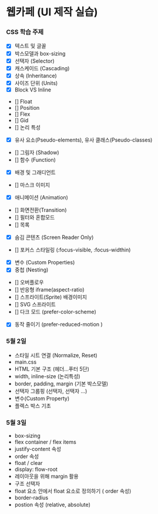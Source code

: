 # 웹카페 (UI 제작 실습)

### CSS 학습 주제

- [x] 텍스트 및 글꼴
- [x] 박스모델과 box-sizing
- [x] 선택자 (Selector)
- [x] 캐스케이드 (Cascading)
- [x] 상속 (Inheritance)
- [x] 사이즈 단위 (Units)
- [x] Block VS Inline
- [] Float
- [] Position
- [] Flex
- [] Gid
- [] 논리 특성
- [x] 유사 요소(Pseudo-elements), 유사 클래스(Pseudo-classes)
- [] 그림자 (Shadow)
- [] 함수 (Function)
- [x] 배경 및 그래디언트
- [] 마스크 이미지
- [x] 애니메이션 (Animation)
- [] 화면전환(Transition)
- [] 필터와 혼합모드
- [] 목록
- [x] 숨김 콘텐츠 (Screen Reader Only)
- [] 포커스 스타일링 (:focus-visible, :focus-widthin)
- [x] 변수 (Custom Properties)
- [x] 중첩 (Nesting)
- [] 오버플로우
- [] 반응형 iframe(aspect-ratio)
- [] 스프라이트(Sprite) 배경이미지
- [] SVG 스프라이트
- [] 다크 모드 (prefer-color-scheme)
- [x] 동작 줄이기 (prefer-reduced-motion )

### 5월 2일

- 스타일 시트 연결 (Normalize, Reset)
- main.css
- HTML 기본 구조 (헤더...푸터 5단)
- width, inline-size (논리특성)
- border, padding, margin (기본 박스모델)
- 선택자 그룹핑 (선택자, 선택자 ...)
- 변수(Custom Property)
- 플렉스 박스 기초

### 5월 3일

- box-sizing
- flex container / flex items
- justify-content 속성
- order 속성
- float / clear
- display: flow-root
- 레이아웃을 위해 margin 활용
- 구조 선택자
- float 요소 안에서 float 요소로 정의하기 ( order 속성)
- border-radius
- postion 속성 (relative, absolute)
